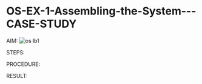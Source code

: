 # OS-EX-1-Assembling-the-System---CASE-STUDY

AIM:
![os lb1](https://github.com/sujathamohankumar/OS-EX-1-Assembling-the-System---CASE-STUDY/assets/127846109/4be1a7e7-dfac-4739-9e4c-dc5d86609fef)

STEPS:

PROCEDURE:


RESULT:
